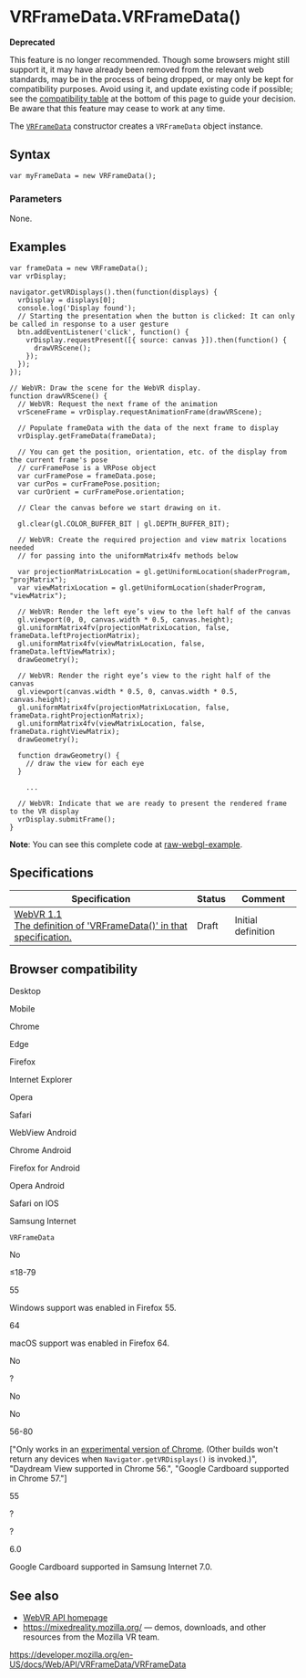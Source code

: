 VRFrameData.VRFrameData()
=========================

**Deprecated**

This feature is no longer recommended. Though some browsers might still support it, it may have already been removed from the relevant web standards, may be in the process of being dropped, or may only be kept for compatibility purposes. Avoid using it, and update existing code if possible; see the [compatibility table](#browser_compatibility) at the bottom of this page to guide your decision. Be aware that this feature may cease to work at any time.

The [`VRFrameData`](../vrframedata) constructor creates a `VRFrameData` object instance.

Syntax
------

    var myFrameData = new VRFrameData();

### Parameters

None.

Examples
--------

    var frameData = new VRFrameData();
    var vrDisplay;

    navigator.getVRDisplays().then(function(displays) {
      vrDisplay = displays[0];
      console.log('Display found');
      // Starting the presentation when the button is clicked: It can only be called in response to a user gesture
      btn.addEventListener('click', function() {
        vrDisplay.requestPresent([{ source: canvas }]).then(function() {
          drawVRScene();
        });
      });
    });

    // WebVR: Draw the scene for the WebVR display.
    function drawVRScene() {
      // WebVR: Request the next frame of the animation
      vrSceneFrame = vrDisplay.requestAnimationFrame(drawVRScene);

      // Populate frameData with the data of the next frame to display
      vrDisplay.getFrameData(frameData);

      // You can get the position, orientation, etc. of the display from the current frame's pose
      // curFramePose is a VRPose object
      var curFramePose = frameData.pose;
      var curPos = curFramePose.position;
      var curOrient = curFramePose.orientation;

      // Clear the canvas before we start drawing on it.

      gl.clear(gl.COLOR_BUFFER_BIT | gl.DEPTH_BUFFER_BIT);

      // WebVR: Create the required projection and view matrix locations needed
      // for passing into the uniformMatrix4fv methods below

      var projectionMatrixLocation = gl.getUniformLocation(shaderProgram, "projMatrix");
      var viewMatrixLocation = gl.getUniformLocation(shaderProgram, "viewMatrix");

      // WebVR: Render the left eye’s view to the left half of the canvas
      gl.viewport(0, 0, canvas.width * 0.5, canvas.height);
      gl.uniformMatrix4fv(projectionMatrixLocation, false, frameData.leftProjectionMatrix);
      gl.uniformMatrix4fv(viewMatrixLocation, false, frameData.leftViewMatrix);
      drawGeometry();

      // WebVR: Render the right eye’s view to the right half of the canvas
      gl.viewport(canvas.width * 0.5, 0, canvas.width * 0.5, canvas.height);
      gl.uniformMatrix4fv(projectionMatrixLocation, false, frameData.rightProjectionMatrix);
      gl.uniformMatrix4fv(viewMatrixLocation, false, frameData.rightViewMatrix);
      drawGeometry();

      function drawGeometry() {
        // draw the view for each eye
      }

        ...

      // WebVR: Indicate that we are ready to present the rendered frame to the VR display
      vrDisplay.submitFrame();
    }

**Note**: You can see this complete code at [raw-webgl-example](https://github.com/mdn/webvr-tests/blob/master/raw-webgl-example/webgl-demo.js).

Specifications
--------------

<table><thead><tr class="header"><th>Specification</th><th>Status</th><th>Comment</th></tr></thead><tbody><tr class="odd"><td><a href="https://immersive-web.github.io/webvr/spec/1.1/#dom-vrframedata-vrframedata">WebVR 1.1<br />
<span class="small">The definition of 'VRFrameData()' in that specification.</span></a></td><td><span class="spec-draft">Draft</span></td><td>Initial definition</td></tr></tbody></table>

Browser compatibility
---------------------

Desktop

Mobile

Chrome

Edge

Firefox

Internet Explorer

Opera

Safari

WebView Android

Chrome Android

Firefox for Android

Opera Android

Safari on IOS

Samsung Internet

`VRFrameData`

No

≤18-79

55

Windows support was enabled in Firefox 55.

64

macOS support was enabled in Firefox 64.

No

?

No

No

56-80

\["Only works in an [experimental version of Chrome](https://webvr.info/get-chrome/). (Other builds won't return any devices when `Navigator.getVRDisplays()` is invoked.)", "Daydream View supported in Chrome 56.", "Google Cardboard supported in Chrome 57."\]

55

?

?

6.0

Google Cardboard supported in Samsung Internet 7.0.

See also
--------

-   [WebVR API homepage](../webvr_api)
-   <https://mixedreality.mozilla.org/> — demos, downloads, and other resources from the Mozilla VR team.

<a href="https://developer.mozilla.org/en-US/docs/Web/API/VRFrameData/VRFrameData" class="_attribution-link">https://developer.mozilla.org/en-US/docs/Web/API/VRFrameData/VRFrameData</a>
